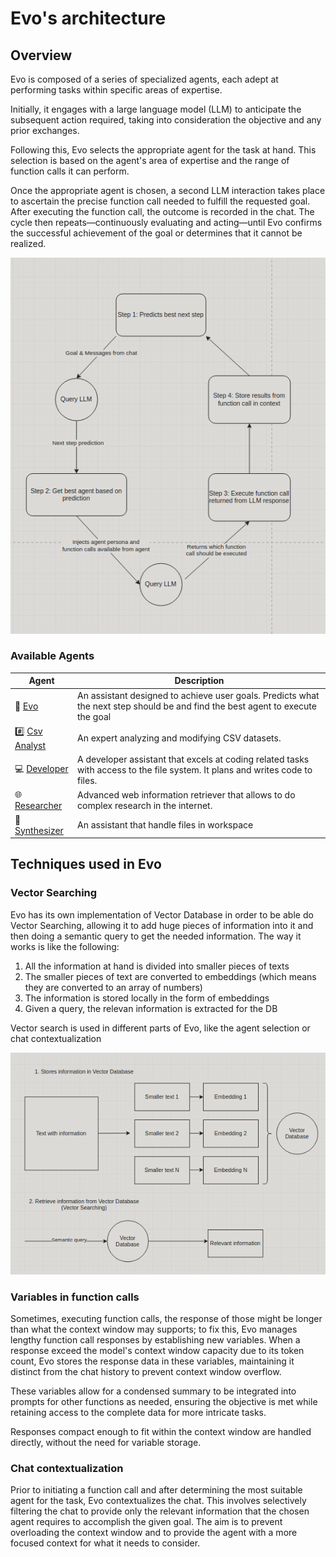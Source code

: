 # Evo's architecture

## Overview

Evo is composed of a series of specialized agents, each adept at performing tasks within specific areas of expertise.

Initially, it engages with a large language model (LLM) to anticipate the subsequent action required, taking into consideration the objective and any prior exchanges.

Following this, Evo selects the appropriate agent for the task at hand. This selection is based on the agent's area of expertise and the range of function calls it can perform.

Once the appropriate agent is chosen, a second LLM interaction takes place to ascertain the precise function call needed to fulfill the requested goal. After executing the function call, the outcome is recorded in the chat. The cycle then repeats—continuously evaluating and acting—until Evo confirms the successful achievement of the goal or determines that it cannot be realized.

![Evo main loop](./imgs/main-loop.png)


### Available Agents

| Agent                                                               | Description |
|---------------------------------------------------------------------|-------------|
| 🥷 [Evo](https://github.com/polywrap/evo.ninja/tree/dev/packages/agents/src/agents/Evo)                                                            | An assistant designed to achieve user goals. Predicts what the next step should be and find the best agent to execute the goal |
| #️⃣ [Csv Analyst](https://github.com/polywrap/evo.ninja/tree/dev/packages/agents/src/agents/CsvAnalyst)                                                    | An expert analyzing and modifying CSV datasets. |
| 💻 [Developer](https://github.com/polywrap/evo.ninja/tree/dev/packages/agents/src/agents/Developer)                                                      | A developer assistant that excels at coding related tasks with access to the file system. It plans and writes code to files. |
| 🌐 [Researcher](https://github.com/polywrap/evo.ninja/tree/dev/packages/agents/src/agents/Researcher)                                                     | Advanced web information retriever that allows to do complex research in the internet. |
| 📝[Synthesizer](https://github.com/polywrap/evo.ninja/tree/dev/packages/agents/src/agents/Synthesizer)                                                    | An assistant that handle files in workspace |


## Techniques used in Evo

### Vector Searching

Evo has its own implementation of Vector Database in order to be able do Vector Searching, allowing it
to add huge pieces of information into it and then doing a semantic query to get the needed information. The way it works is like the following:
1. All the information at hand is divided into smaller pieces of texts
2. The smaller pieces of text are converted to embeddings (which means they are converted to an array of numbers)
3. The information is stored locally in the form of embeddings
4. Given a query, the relevan information is extracted for the DB

Vector search is used in different parts of Evo, like the agent selection or chat contextualization

![Vector searching diagram](./imgs/vector-searching.png)


### Variables in function calls

Sometimes, executing function calls, the response of those might be longer than what the context window may supports; to fix this,
Evo manages lengthy function call responses by establishing new variables. When a response exceed the model's context window capacity due to its token count, Evo stores the response data in these variables, maintaining it distinct from the chat history to prevent context window overflow.

These variables allow for a condensed summary to be integrated into prompts for other functions as needed, ensuring the objective is met while retaining access to the complete data for more intricate tasks.

Responses compact enough to fit within the context window are handled directly, without the need for variable storage.


### Chat contextualization

Prior to initiating a function call and after determining the most suitable agent for the task, Evo contextualizes the chat. This involves selectively filtering the chat to provide only the relevant information that the chosen agent requires to accomplish the given goal. The aim is to prevent overloading the context window and to provide the agent with a more focused context for what it needs to consider.